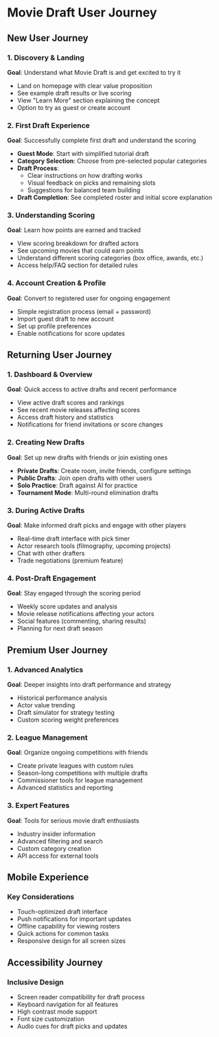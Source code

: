 # Movie Draft User Journey

## New User Journey

### 1. Discovery & Landing
**Goal**: Understand what Movie Draft is and get excited to try it
- Land on homepage with clear value proposition
- See example draft results or live scoring
- View "Learn More" section explaining the concept
- Option to try as guest or create account

### 2. First Draft Experience
**Goal**: Successfully complete first draft and understand the scoring
- **Guest Mode**: Start with simplified tutorial draft
- **Category Selection**: Choose from pre-selected popular categories
- **Draft Process**: 
  - Clear instructions on how drafting works
  - Visual feedback on picks and remaining slots
  - Suggestions for balanced team building
- **Draft Completion**: See completed roster and initial score explanation

### 3. Understanding Scoring
**Goal**: Learn how points are earned and tracked
- View scoring breakdown for drafted actors
- See upcoming movies that could earn points
- Understand different scoring categories (box office, awards, etc.)
- Access help/FAQ section for detailed rules

### 4. Account Creation & Profile
**Goal**: Convert to registered user for ongoing engagement
- Simple registration process (email + password)
- Import guest draft to new account
- Set up profile preferences
- Enable notifications for score updates

## Returning User Journey

### 1. Dashboard & Overview
**Goal**: Quick access to active drafts and recent performance
- View active draft scores and rankings
- See recent movie releases affecting scores
- Access draft history and statistics
- Notifications for friend invitations or score changes

### 2. Creating New Drafts
**Goal**: Set up new drafts with friends or join existing ones
- **Private Drafts**: Create room, invite friends, configure settings
- **Public Drafts**: Join open drafts with other users
- **Solo Practice**: Draft against AI for practice
- **Tournament Mode**: Multi-round elimination drafts

### 3. During Active Drafts
**Goal**: Make informed draft picks and engage with other players
- Real-time draft interface with pick timer
- Actor research tools (filmography, upcoming projects)
- Chat with other drafters
- Trade negotiations (premium feature)

### 4. Post-Draft Engagement
**Goal**: Stay engaged through the scoring period
- Weekly score updates and analysis
- Movie release notifications affecting your actors
- Social features (commenting, sharing results)
- Planning for next draft season

## Premium User Journey

### 1. Advanced Analytics
**Goal**: Deeper insights into draft performance and strategy
- Historical performance analysis
- Actor value trending
- Draft simulator for strategy testing
- Custom scoring weight preferences

### 2. League Management
**Goal**: Organize ongoing competitions with friends
- Create private leagues with custom rules
- Season-long competitions with multiple drafts
- Commissioner tools for league management
- Advanced statistics and reporting

### 3. Expert Features
**Goal**: Tools for serious movie draft enthusiasts
- Industry insider information
- Advanced filtering and search
- Custom category creation
- API access for external tools

## Mobile Experience

### Key Considerations
- Touch-optimized draft interface
- Push notifications for important updates
- Offline capability for viewing rosters
- Quick actions for common tasks
- Responsive design for all screen sizes

## Accessibility Journey

### Inclusive Design
- Screen reader compatibility for draft process
- Keyboard navigation for all features
- High contrast mode support
- Font size customization
- Audio cues for draft picks and updates